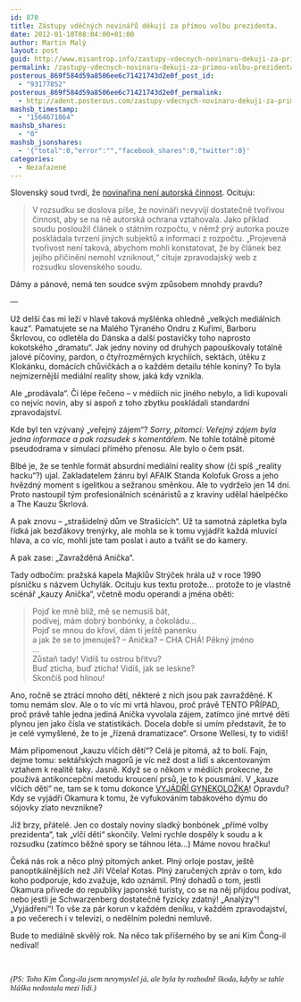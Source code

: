 ```yaml
---
id: 870
title: Zástupy vděčných novinářů děkují za přímou volbu prezidenta.
date: 2012-01-10T08:04:00+01:00
author: Martin Malý
layout: post
guid: http://www.misantrop.info/zastupy-vdecnych-novinaru-dekuji-za-primou-volbu-prezidenta/
permalink: /zastupy-vdecnych-novinaru-dekuji-za-primou-volbu-prezidenta/
posterous_869f584d59a8506ee6c71421743d2e0f_post_id:
  - "93177852"
posterous_869f584d59a8506ee6c71421743d2e0f_permalink:
  - http://adent.posterous.com/zastupy-vdecnych-novinaru-dekuji-za-primou-vo
mashsb_timestamp:
  - "1564671864"
mashsb_shares:
  - "0"
mashsb_jsonshares:
  - '{"total":0,"error":"","facebook_shares":0,"twitter":0}'
categories:
  - Nezařazené
---
```

Slovenský soud tvrdí, že [novinařina není autorská činnost](http://aktualne.centrum.cz/zahranici/evropa/clanek.phtml?id=728116). Ocituju:

<blockquote class="posterous_medium_quote">
  <p>
    V rozsudku se doslova píše, že novináři nevyvíjí dostatečně tvořivou činnost, aby se na ně autorská ochrana vztahovala. Jako příklad soudu posloužil článek o státním rozpočtu, v němž prý autorka pouze poskládala tvrzení jiných subjektů a informací z rozpočtu. &#8222;Projevená tvořivost není taková, abychom mohli konstatovat, že by článek bez jejího přičinění nemohl vzniknout,&#8220; cituje zpravodajský web z rozsudku slovenského soudu.
  </p>
</blockquote>

Dámy a pánové, nemá ten soudce svým způsobem mnohdy pravdu?

&#8212;

Už delší čas mi leží v hlavě taková myšlénka ohledně &#8222;velkých mediálních kauz&#8220;. Pamatujete se na Malého Týraného Ondru z Kuřimi, Barboru Škrlovou, co odletěla do Dánska a další postavičky toho naprosto kokotského &#8222;dramatu&#8220;. Jak jedny noviny od druhých papouškovaly totálně jalové píčoviny, pardon, o čtyřrozměrných krychlích, sektách, útěku z Klokánku, domácích chůvičkách a o každém detailu téhle koniny? To byla nejmizernější mediální reality show, jaká kdy vznikla.

Ale &#8222;prodávala&#8220;. Či lépe řečeno &#8211; v médiích nic jiného nebylo, a lidi kupovali co nejvíc novin, aby si aspoň z toho zbytku poskládali standardní zpravodajství.

Kde byl ten vzývaný &#8222;veřejný zájem&#8220;? _Sorry, pitomci: Veřejný zájem byla jedna informace a pak rozsudek s komentářem._ Ne tohle totálně pitomé pseudodrama v simulaci přímého přenosu. Ale bylo o čem psát.

Blbé je, že se tenhle formát absurdní mediální reality show (či spíš &#8222;reality hacku&#8220;?) ujal. Zakladatelem žánru byl AFAIK Standa Koloťuk Gross a jeho hvězdný moment s igelitkou a sežranou směnkou. Ale to vydrželo jen 14 dní. Proto nastoupil tým profesionálních scénáristů a z kraviny udělal háelpéčko a The Kauzu Škrlová.

A pak znovu &#8211; &#8222;strašidelný dům ve Strašicích&#8220;. Už ta samotná zápletka byla řídká jak bezďákovy trenýrky, ale mohla se k tomu vyjádřit každá mluvící hlava, a co víc, mohli jste tam poslat i auto a tvářit se do kamery.

A pak zase: &#8222;Zavražděná Anička&#8220;.

Tady odbočím: pražská kapela Majklův Strýček hrála už v roce 1990 písničku s názvem Úchylák. Ocituju kus textu protože&#8230; protože to je vlastně scénář &#8222;kauzy Anička&#8220;, včetně modu operandi a jména oběti:

<blockquote class="posterous_medium_quote">
  <p>
    Pojď ke mně blíž, mě se nemusíš bát,<br />podívej, mám dobrý bonbónky, a čokoládu&#8230;<br />Pojď se mnou do křoví, dám ti ještě panenku<br />a jak že se to jmenuješ? &#8211; Anička? &#8211; CHA CHÁ! Pěkný jméno<br />&#8230;<br />Zůstaň tady! Vidíš tu ostrou břitvu?<br />Buď zticha, buď zticha! Vidíš, jak se leskne?<br />Skončíš pod hlínou!
  </p>
</blockquote>

Ano, ročně se ztrácí mnoho dětí, některé z nich jsou pak zavražděné. K tomu nemám slov. Ale o to víc mi vrtá hlavou, proč právě TENTO PŘÍPAD, proč právě tahle jedna jediná Anička vyvolala zájem</a>, zatímco jiné mrtvé děti plynou jen jako čísla ve statistikách. Docela dobře si umím představit, že to je celé vymyšlené, že to je &#8222;řízená dramatizace&#8220;. Orsone Wellesi, ty to vidíš!

Mám připomenout &#8222;kauzu vlčích dětí&#8220;? Celá je pitomá, až to bolí. Fajn, dejme tomu: sektářských magorů je víc než dost a lidí s akcentovaným vztahem k realitě taky. Jasně. Když se o někom v médiích prokecne, že používá antikoncepční metodu kroucení prsů, je to k pousmání. V &#8222;kauze vlčích dětí&#8220; ne, tam se k tomu dokonce [VYJÁDŘÍ GYNEKOLOŽKA](http://ona.idnes.cz/krouzive-pohyby-prsou-poceti-zabranit-nemuzou-rika-gynekolozka-phw-/zdravi.aspx?c=A120104_120818_zdravi_job)! Opravdu? Kdy se vyjádří Okamura k tomu, že vyfukováním tabákového dýmu do sójovky zlato nevznikne?

Již brzy, přátelé. Jen co dostaly noviny sladký bonbónek &#8222;přímé volby prezidenta&#8220;, tak &#8222;vlčí děti&#8220; skončily. Velmi rychle dospěly k soudu a k rozsudku (zatímco běžné spory se táhnou léta&#8230;) Máme novou hračku!

Čeká nás rok a něco plný pitomých anket. Plný orloje postav, ještě panoptikálnějších než Jiří Včelař Kotas. Plný zaručených zpráv o tom, kdo koho podporuje, kdo zvažuje, kdo oznámil. Plný dohadů o tom, jestli Okamura přivede do republiky japonské turisty, co se na něj přijdou podívat, nebo jestli je Schwarzenberg dostatečně fyzicky zdatný! &#8222;Analýzy&#8220;! &#8222;Vyjádření&#8220;! To vše za pár korun v každém deníku, v každém zpravodajství, a po večerech i v televizi, o nedělním poledni nemluvě.

Bude to mediálně skvělý rok. Na něco tak příšerného by se ani Kim Čong-il nedíval!

 

_<span style="font-family: mceinline">(PS: Toho Kim Čong-ila jsem nevymyslel já, ale byla by rozhodně škoda, kdyby se tahle hláška nedostala mezi lidi.)</span>_